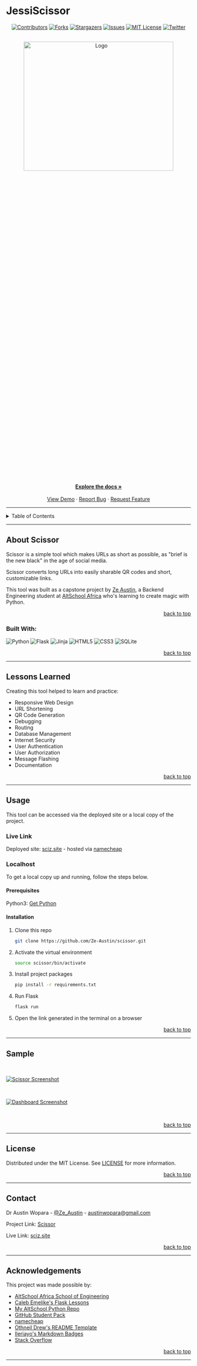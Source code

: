 # JessiScissor
<!-- Back to Top Navigation Anchor -->
<a name="readme-top"></a>

<!-- Project Shields -->
<div align="center">

  [![Contributors][contributors-shield]][contributors-url]
  [![Forks][forks-shield]][forks-url]
  [![Stargazers][stars-shield]][stars-url]
  [![Issues][issues-shield]][issues-url]
  [![MIT License][license-shield]][license-url]
  [![Twitter][twitter-shield]][twitter-url]
</div>

<!-- Project Logo -->
<br />
<div align="center">
  <a href="https://sciz.site">
    <img src="app/static/img/jbg.jbg" alt="Logo" width="90%" height="30%">
  </a>
</div>

<br />

<div>
  <p align="center">
    <a href="https://github.com/Ze-Austin/scissor/wiki"><strong>Explore the docs »</strong></a>
    <br />
    <br />
    <a href="#sample">View Demo</a>
    ·
    <a href="https://github.com/Ze-Austin/scissor/issues">Report Bug</a>
    ·
    <a href="https://github.com/Ze-Austin/scissor/issues">Request Feature</a>
  </p>
</div>

---

<!-- Table of Contents -->
<details>
  <summary>Table of Contents</summary>
  <ol>
    <li>
      <a href="#about-scissor">About Scissor</a>
      <ul>
        <li><a href="#built-with">Built With</a></li>
      </ul>
    </li>
    <li>
      <a href="#lessons-learned">Lessons Learned</a>
    </li>
    <li>
      <a href="#usage">Usage</a>
      <ul>
        <li><a href="#live-link">Live Link</a></li>
        <li>
          <a href="#localhost">Localhost</a>
          <ul>
            <li><a href="#prerequisites">Prerequisites</a></li>
            <li><a href="#installation">Installation</a></li>
          </ul>
        </li>
      </ul>
    </li>    
    <li><a href="#sample">Sample</a></li>
    <li><a href="#license">License</a></li>
    <li><a href="#contact">Contact</a></li>
    <li><a href="#acknowledgements">Acknowledgements</a></li>
  </ol>
  <p align="right"><a href="#readme-top">back to top</a></p>
</details>

---

<!-- About the Tool -->
## About Scissor

Scissor is a simple tool which makes URLs as short as possible, as "brief is the new black" in the age of social media.

Scissor converts long URLs into easily sharable QR codes and short, customizable links.

This tool was built as a capstone project by <a href="https://www.github.com/Ze-Austin">Ze Austin</a>, a Backend Engineering student at <a href="https://altschoolafrica.com/schools/engineering">AltSchool Africa</a> who's learning to create magic with Python.

<p align="right"><a href="#readme-top">back to top</a></p>

### Built With:

![Python][python]
![Flask][flask]
![Jinja][jinja]
![HTML5][html5]
![CSS3][css3]
![SQLite][sqlite]

<p align="right"><a href="#readme-top">back to top</a></p>

---
<!-- Lessons from the Project -->
## Lessons Learned

Creating this tool helped to learn and practice:
* Responsive Web Design
* URL Shortening
* QR Code Generation
* Debugging
* Routing
* Database Management
* Internet Security
* User Authentication
* User Authorization
* Message Flashing
* Documentation

<p align="right"><a href="#readme-top">back to top</a></p>

---

<!-- Getting Started -->
## Usage

This tool can be accessed via the deployed site or a local copy of the project.

### Live Link

Deployed site: [sciz.site](https://www.sciz.site) - hosted via [namecheap](https://www.namecheap.com) 

### Localhost

To get a local copy up and running, follow the steps below.

#### Prerequisites

Python3: [Get Python](https://www.python.org/downloads/)

#### Installation

1. Clone this repo
   ```sh
   git clone https://github.com/Ze-Austin/scissor.git
   ```
2. Activate the virtual environment
   ```sh
   source scissor/bin/activate
   ```
3. Install project packages
   ```sh
   pip install -r requirements.txt
   ```
4. Run Flask
   ```sh
   flask run
   ```
5. Open the link generated in the terminal on a browser  

<p align="right"><a href="#readme-top">back to top</a></p>

---

<!-- Sample Screenshot -->
## Sample

<br />

[![Scissor Screenshot][scissor-screenshot]](https://github.com/Ze-Austin/scissor/blob/main/website/static/screenshots/scissor.png)

<br/>

[![Dashboard Screenshot][dashboard-screenshot]](https://github.com/Ze-Austin/scissor/blob/main/website/static/screenshots/dashboard.png)

<br/>

<p align="right"><a href="#readme-top">back to top</a></p>

---

<!-- License -->
## License

Distributed under the MIT License. See <a href="https://github.com/Ze-Austin/scissor/blob/main/LICENSE">LICENSE</a> for more information.

<p align="right"><a href="#readme-top">back to top</a></p>

---

<!-- Contact -->
## Contact

Dr Austin Wopara - [@Ze_Austin](https://twitter.com/Ze_Austin) - austinwopara@gmail.com

Project Link: [Scissor](https://github.com/Ze-Austin/scissor)

Live Link: [sciz.site](https://www.sciz.site)

<p align="right"><a href="#readme-top">back to top</a></p>

---

<!-- Acknowledgements -->
## Acknowledgements

This project was made possible by:

* [AltSchool Africa School of Engineering](https://altschoolafrica.com/schools/engineering)
* [Caleb Emelike's Flask Lessons](https://github.com/CalebEmelike)
* [My AltSchool Python Repo](https://github.com/Ze-Austin/altschool-python)
* [GitHub Student Pack](https://education.github.com/globalcampus/student)
* [namecheap](https://www.namecheap.com)
* [Othneil Drew's README Template](https://github.com/othneildrew/Best-README-Template)
* [Ileriayo's Markdown Badges](https://github.com/Ileriayo/markdown-badges)
* [Stack Overflow](https://stackoverflow.com/)

<p align="right"><a href="#readme-top">back to top</a></p>

---

<!-- Markdown Links & Images -->
[contributors-shield]: https://img.shields.io/github/contributors/Ze-Austin/scissor.svg?style=for-the-badge
[contributors-url]: https://github.com/Ze-Austin/scissor/graphs/contributors
[forks-shield]: https://img.shields.io/github/forks/Ze-Austin/scissor.svg?style=for-the-badge
[forks-url]: https://github.com/Ze-Austin/scissor/network/members
[stars-shield]: https://img.shields.io/github/stars/Ze-Austin/scissor.svg?style=for-the-badge
[stars-url]: https://github.com/Ze-Austin/scissor/stargazers
[issues-shield]: https://img.shields.io/github/issues/Ze-Austin/scissor.svg?style=for-the-badge
[issues-url]: https://github.com/Ze-Austin/scissorissues
[license-shield]: https://img.shields.io/github/license/Ze-Austin/scissor.svg?style=for-the-badge
[license-url]: https://github.com/Ze-Austin/scissor/blob/main/LICENSE.txt
[twitter-shield]: https://img.shields.io/badge/-@ze_austin-1ca0f1?style=for-the-badge&logo=twitter&logoColor=white&link=https://twitter.com/ze_austin
[twitter-url]: https://twitter.com/ze_austin
[scissor-screenshot]: website/static/screenshots/scissor.png
[dashboard-screenshot]: website/static/screenshots/dashboard.png
[python]: https://img.shields.io/badge/python-3670A0?style=for-the-badge&logo=python&logoColor=ffdd54
[flask]: https://img.shields.io/badge/flask-%23000.svg?style=for-the-badge&logo=flask&logoColor=white
[jinja]: https://img.shields.io/badge/jinja-white.svg?style=for-the-badge&logo=jinja&logoColor=black
[html5]: https://img.shields.io/badge/html5-%23E34F26.svg?style=for-the-badge&logo=html5&logoColor=white
[css3]: https://img.shields.io/badge/css3-%231572B6.svg?style=for-the-badge&logo=css3&logoColor=white
[sqlite]: https://img.shields.io/badge/sqlite-%2307405e.svg?style=for-the-badge&logo=sqlite&logoColor=white
